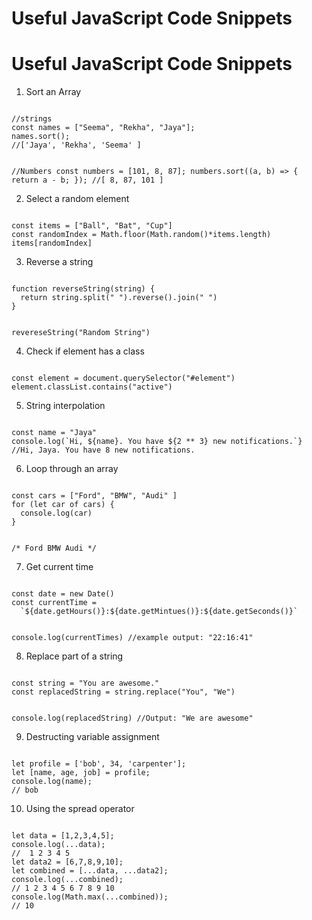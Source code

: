 <Metric>

</Metric>

# Useful JavaScript Code Snippets
# Useful JavaScript Code Snippets

1. Sort an Array

<Code language="javascript">
//strings
const names = ["Seema", "Rekha", "Jaya"];
names.sort();
//['Jaya', 'Rekha', 'Seema' ]

//Numbers
const numbers = [101, 8, 87];
numbers.sort((a, b) => {
  return a - b;
});
//[ 8, 87, 101 ]
</Code>

2. Select a random element

<Code language="javascript">
const items = ["Ball", "Bat", "Cup"]
const randomIndex = Math.floor(Math.random()*items.length)
items[randomIndex]
</Code>

3. Reverse a string

<Code language="javascript">
function reverseString(string) {
  return string.split(" ").reverse().join(" ")
}

revereseString("Random String")
</Code>

4. Check if element has a class

<Code language="javascript">
const element = document.querySelector("#element")
element.classList.contains("active")
</Code>

5. String interpolation

<Code language="javascript">
const name = "Jaya"
console.log(`Hi, ${name}. You have ${2 ** 3} new notifications.`}
//Hi, Jaya. You have 8 new notifications.
</Code>

6. Loop through an array

<Code language="javascript">
const cars = ["Ford", "BMW", "Audi" ]
for (let car of cars) {
  console.log(car)
}

/*
Ford
BMW
Audi
*/
</Code>

7. Get current time

<Code language="javascript">
const date = new Date()
const currentTime = 
  `${date.getHours()}:${date.getMintues()}:${date.getSeconds()}`

console.log(currentTimes)
//example output: "22:16:41"
</Code>

8. Replace part of a string

<Code language="javascript">
const string = "You are awesome."
const replacedString = string.replace("You", "We")

console.log(replacedString) //Output: "We are awesome"
</Code>

9. Destructing variable assignment

<Code language="javascript">
let profile = ['bob', 34, 'carpenter'];
let [name, age, job] = profile;
console.log(name);
// bob
</Code>

10. Using the spread operator

<Code language="javascript">
let data = [1,2,3,4,5];
console.log(...data);
//  1 2 3 4 5
let data2 = [6,7,8,9,10];
let combined = [...data, ...data2];
console.log(...combined);
// 1 2 3 4 5 6 7 8 9 10
console.log(Math.max(...combined));
// 10
</Code>